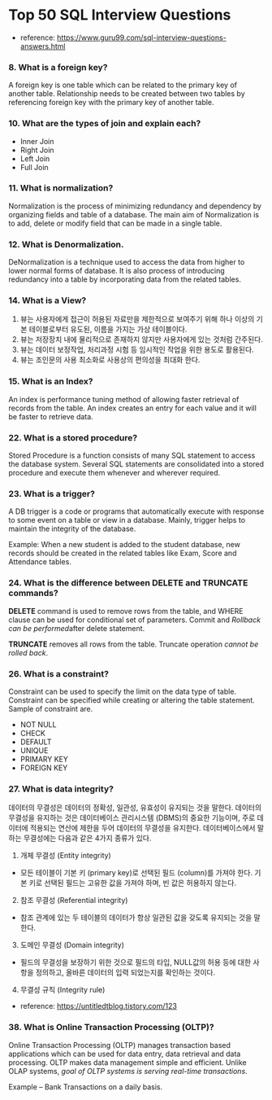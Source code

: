 # Top 50 SQL Interview Questions

- reference: https://www.guru99.com/sql-interview-questions-answers.html


### 8. What is a foreign key?
A foreign key is one table which can be related to the primary key of another table. 
Relationship needs to be created between two tables by referencing foreign key with the primary key of another table.


### 10. What are the types of join and explain each?
- Inner Join
- Right Join
- Left Join
- Full Join


### 11. What is normalization?
Normalization is the process of minimizing redundancy and dependency by organizing fields and table of a database. 
The main aim of Normalization is to add, delete or modify field that can be made in a single table.


### 12. What is Denormalization.
DeNormalization is a technique used to access the data from higher to lower normal forms of database. 
It is also process of introducing redundancy into a table by incorporating data from the related tables.


### 14. What is a View?
1. 뷰는 사용자에게 접근이 허용된 자료만을 제한적으로 보여주기 위해 하나 이상의 기본 테이블로부터 유도된, 이름을 가지는 가상 테이블이다.
2. 뷰는 저장장치 내에 물리적으로 존재하지 않지만 사용자에게 있는 것처럼 간주된다.
3. 뷰는 데이터 보정작업, 처리과정 시험 등 임시적인 작업을 위한 용도로 활용된다.
4. 뷰는 조인문의 사용 최소화로 사용상의 편의성을 최대화 한다.


### 15. What is an Index?
An index is performance tuning method of allowing faster retrieval of records from the table. 
An index creates an entry for each value and it will be faster to retrieve data.


### 22. What is a stored procedure?
Stored Procedure is a function consists of many SQL statement to access the database system. 
Several SQL statements are consolidated into a stored procedure and execute them whenever and wherever required.


### 23. What is a trigger?
A DB trigger is a code or programs that automatically execute with response to some event on a table or view in a database. 
Mainly, trigger helps to maintain the integrity of the database.

Example: When a new student is added to the student database, 
new records should be created in the related tables like Exam, Score and Attendance tables.


### 24. What is the difference between DELETE and TRUNCATE commands?

<b>DELETE</b> command is used to remove rows from the table, 
and WHERE clause can be used for conditional set of parameters. 
Commit and *Rollback can be performed*after delete statement.

<b>TRUNCATE</b> removes all rows from the table. 
Truncate operation *cannot be rolled back*.


### 26. What is a constraint?
Constraint can be used to specify the limit on the data type of table. 
Constraint can be specified while creating or altering the table statement. 
Sample of constraint are.
- NOT NULL
- CHECK
- DEFAULT
- UNIQUE
- PRIMARY KEY
- FOREIGN KEY



### 27. What is data integrity?

데이터의 무결성은 데이터의 정확성, 일관성, 유효성이 유지되는 것을 말한다. 
데이터의 무결성을 유지하는 것은 데이터베이스 관리시스템 (DBMS)의 중요한 기능이며, 
주로 데이터에 적용되는 연산에 제한을 두어 데이터의 무결성을 유지한다. 
데이터베이스에서 말하는 무결성에는 다음과 같은 4가지 종류가 있다.

1) 개체 무결성 (Entity integrity)
  - 모든 테이블이 기본 키 (primary key)로 선택된 필드 (column)를 가져야 한다. 
  기본 키로 선택된 필드는 고유한 값을 가져야 하며, 빈 값은 허용하지 않는다.

2) 참조 무결성 (Referential integrity)
  - 참조 관계에 있는 두 테이블의 데이터가 항상 일관된 값을 갖도록 유지되는 것을 말한다.
  
3) 도메인 무결성 (Domain integrity)
  - 필드의 무결성을 보장하기 위한 것으로 필드의 타입, NULL값의 허용 등에 대한 사항을 정의하고, 
  올바른 데이터의 입력 되었는지를 확인하는 것이다.
  
4) 무결성 규칙 (Integrity rule)

- reference: https://untitledtblog.tistory.com/123


### 38. What is Online Transaction Processing (OLTP)?

Online Transaction Processing (OLTP) manages transaction based applications which can be used for data entry, 
data retrieval and data processing. 
OLTP makes data management simple and efficient. 
Unlike OLAP systems, *goal of OLTP systems is serving real-time transactions*.

Example – Bank Transactions on a daily basis.





